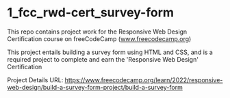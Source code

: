 # 1_fcc_rwd-cert_survey-form

This repo contains project work for the Responsive Web Design Certification course on freeCodeCamp (www.freecodecamp.org)

This project entails building a survey form using HTML and CSS, and is a required project to complete and earn the 'Responsive Web Design' Certification

Project Details URL: https://www.freecodecamp.org/learn/2022/responsive-web-design/build-a-survey-form-project/build-a-survey-form
